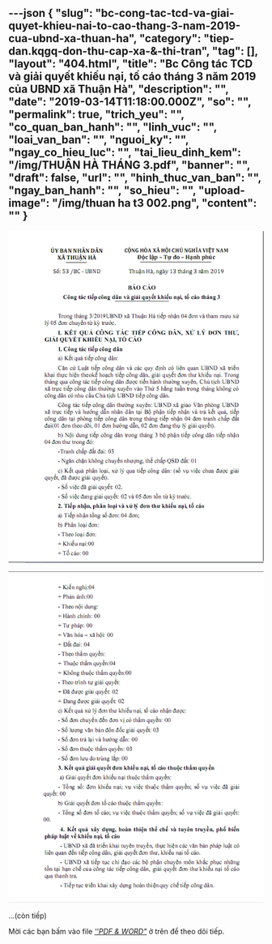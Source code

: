 ---json
{
    "slug": "bc-cong-tac-tcd-va-giai-quyet-khieu-nai-to-cao-thang-3-nam-2019-cua-ubnd-xa-thuan-ha",
    "category": "tiep-dan.kqgq-don-thu-cap-xa-&-thi-tran",
    "tag": [],
    "layout": "404.html",
    "title": "Bc Công tác TCD và giải quyết khiếu nại, tố cáo tháng 3 năm 2019 của UBND xã Thuận Hà",
    "description": "",
    "date": "2019-03-14T11:18:00.000Z",
    "so": "",
    "permalink": true,
    "trich_yeu": "",
    "co_quan_ban_hanh": "",
    "linh_vuc": "",
    "loai_van_ban": "",
    "nguoi_ky": "",
    "ngay_co_hieu_luc": "",
    "tai_lieu_dinh_kem": "/img/THUẬN HÀ THÁNG 3.pdf",
    "banner": "",
    "draft": false,
    "url": "",
    "hinh_thuc_van_ban": "",
    "ngay_ban_hanh": "",
    "so_hieu": "",
    "upload-image": "/img/thuan ha t3 002.png",
    "__content__": ""
}
---
<p><img alt="" src="/img/thuan ha t3 001.png" /></p>

<p><img alt="" src="/img/thuan ha t3 002.png" /></p>

<p>&hellip;(c&ograve;n tiếp)</p>

<p>Mời c&aacute;c bạn&nbsp;bấm v&agrave;o file&nbsp;<u><em>&#39;&#39;PDF &amp; WORD&quot;</em></u>&nbsp;ở tr&ecirc;n để theo d&otilde;i tiếp.</p>